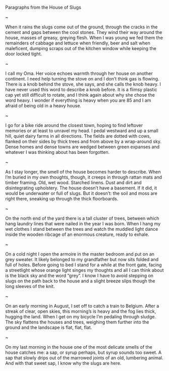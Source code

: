 Paragraphs from the House of Slugs

~

When it rains the slugs come out of the ground, through the cracks in the cement and gaps between the cool stones. They wind their way around the house, masses of greasy, greying flesh. When I was young we fed them the remainders of cabbage and lettuce when friendly, beer and salt when maleficent, dumping scraps out of the kitchen window while keeping the door locked tight.

~

I call my Oma. Her voice echoes warmth through her house on another continent. I need help turning the stove on and I don’t think gas is flowing. There is a knob behind the stove, she says, and she calls the knob heavy. I have never used this word to describe a knob before. It is a flimsy plastic cap yet still difficult to rotate, and I think again about why she chose the word heavy. I wonder if everything is heavy when you are 85 and I am afraid of being old in a heavy house. 

~

I go for a bike ride around the closest town, hoping to find leftover memories or at least to unravel my head. I pedal westward and up a small hill, quiet dairy farms in all directions. The fields are dotted with cows, flanked on their sides by thick trees and from above by a wrap-around sky. Dense homes and dense towns are wedged between green expanses and whatever I was thinking about has been forgotten. 

~

As I stay longer, the smell of the house becomes harder to describe. When I’m buried in my own thoughts, though, it creeps in through rattan mats and timber framing. Old, wet wood. Starched linens. Dust and dirt and disintegrating upholstery. The house doesn’t have a basement. If it did, it would be underwater or full of slugs. But it doesn’t: the soil and moss are right there, sneaking up through the thick floorboards. 

~

On the north end of the yard there is a tall cluster of trees, between which hang laundry lines that were nailed in the year I was born. When I hang my wet clothes I stand between the trees and watch the muddled light dance inside the wooden ribcage of an enormous creature, ready to exhale. 

~

On a cold night I open the armoire in the master bedroom and put on an grey sweater. It likely belonged to my grandfather but now sits folded and full of holes. Before going to bed I stand for a while at the front gate, facing a streetlight whose orange light singes my thoughts and all I can think about is the black sky and the word “grey”. I know I have to avoid stepping on slugs on the path back to the house and a slight breeze slips though the long sleeves of the knit. 

~

On an early morning in August, I set off to catch a train to Belgium. After a streak of clear, open skies, this morning’s is heavy and the fog lies thick, hugging the land. When I get on my bicycle I’m pedaling through sludge. The sky flattens the houses and trees, weighing them further into the ground and the landscape is flat, flat, flat. 

~

On my last morning in the house one of the most delicate smells of the house catches me: a sap, or syrup perhaps, but syrup sounds too sweet. A sap that slowly drips out of the marrowed joints of an old, lumbering animal. And with that sweet sap, I know why the slugs are here. 